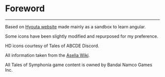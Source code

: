 # Foreword

---

Based on [Hyouta website](https://hyouta.com/vesperia/index.php) made mainly as a sandbox to learn angular.

Some icons have been slightly modified and repurposed for my preference.

HD icons courtesy of Tales of ABCDE Discord.

All information taken from the [Aselia Wiki](https://aselia.fandom.com/).

All Tales of Symphonia game content is owned by Bandai Namco Games Inc.
